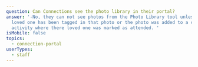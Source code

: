 ```yaml
---
question: Can Connections see the photo library in their portal?
answer: '-No, they can not see photos from the Photo Library tool unless their
  loved one has been tagged in that photo or the photo was added to a calendar
  activity where there loved one was marked as attended. '
isMobile: false
topics:
  - connection-portal
userTypes:
  - staff
---
```

